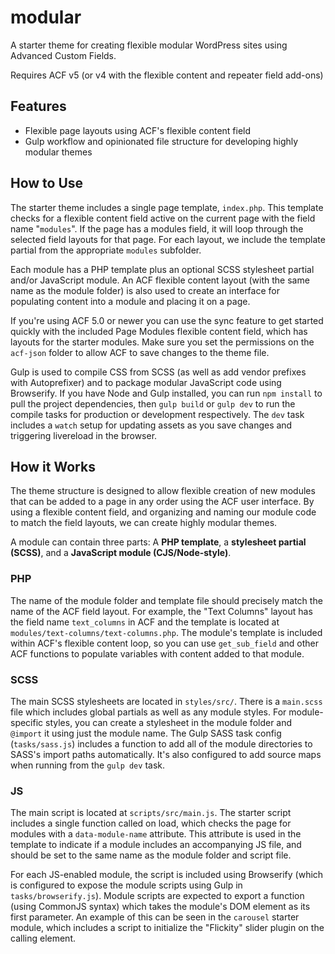 # modular

A starter theme for creating flexible modular WordPress sites using Advanced Custom Fields.

Requires ACF v5 (or v4 with the flexible content and repeater field add-ons)

## Features

- Flexible page layouts using ACF's flexible content field
- Gulp workflow and opinionated file structure for developing highly modular themes

## How to Use

The starter theme includes a single page template, `index.php`. This template checks for a flexible content field active on the current page with the field name "`modules`". If the page has a modules field, it will loop through the selected field layouts for that page. For each layout, we include the template partial from the appropriate `modules` subfolder.

Each module has a PHP template plus an optional SCSS stylesheet partial and/or JavaScript module. An ACF flexible content layout (with the same name as the module folder) is also used to create an interface for populating content into a module and placing it on a page.

If you're using ACF 5.0 or newer you can use the sync feature to get started quickly with the included Page Modules flexible content field, which has layouts for the starter modules. Make sure you set the permissions on the `acf-json` folder to allow ACF to save changes to the theme file.

Gulp is used to compile CSS from SCSS (as well as add vendor prefixes with Autoprefixer) and to package modular JavaScript code using Browserify. If you have Node and Gulp installed, you can run `npm install` to pull the project dependencies, then `gulp build` or `gulp dev` to run the compile tasks for production or development respectively. The `dev` task includes a `watch` setup for updating assets as you save changes and triggering livereload in the browser.

## How it Works

The theme structure is designed to allow flexible creation of new modules that can be added to a page in any order using the ACF user interface. By using a flexible content field, and organizing and naming our module code to match the field layouts, we can create highly modular themes.

A module can contain three parts: A __PHP template__, a __stylesheet partial (SCSS)__, and a __JavaScript module (CJS/Node-style)__.

### PHP

The name of the module folder and template file should precisely match the name of the ACF field layout. For example, the "Text Columns" layout has the field name `text_columns` in ACF and the template is located at `modules/text-columns/text-columns.php`. The module's template is included within ACF's flexible content loop, so you can use `get_sub_field` and other ACF functions to populate variables with content added to that module. 

### SCSS

The main SCSS stylesheets are located in `styles/src/`. There is a `main.scss` file which includes global partials as well as any module styles. For module-specific styles, you can create a stylesheet in the module folder and `@import` it using just the module name. The Gulp SASS task config (`tasks/sass.js`) includes a function to add all of the module directories to SASS's import paths automatically. It's also configured to add source maps when running from the `gulp dev` task.

### JS

The main script is located at `scripts/src/main.js`. The starter script includes a single function called on load, which checks the page for modules with a `data-module-name` attribute. This attribute is used in the template to indicate if a module includes an accompanying JS file, and should be set to the same name as the module folder and script file.

For each JS-enabled module, the script is included using Browserify (which is configured to expose the module scripts using Gulp in `tasks/browserify.js`). Module scripts are expected to export a function (using CommonJS syntax) which takes the module's DOM element as its first parameter. An example of this can be seen in the `carousel` starter module, which includes a script to initialize the "Flickity" slider plugin on the calling element.